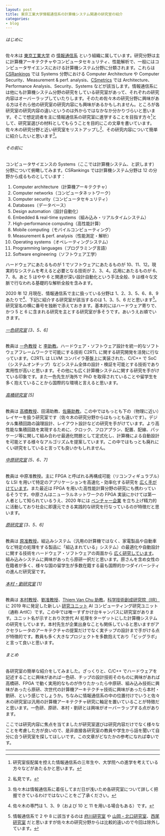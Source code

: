 ```yaml
---
layout: post
title: 東京工業大学情報通信系の計算機システム関連の研究室の紹介
categories:
- blog
---
```


###### はじめに
佐々木は [東京工業大学](https://www.titech.ac.jp/) の [情報通信系](https://educ.titech.ac.jp/ict/) という組織に属しています。研究分野は主に計算機アーキテクチャやコンピュータセキュリティ、性能解析で、一般にはコンピュータサイエンスにおける計算機システム分野に分類されます。これらは [CSRankings](http://csrankings.org/) では Systems 分野における Computer Architecture や Computer Security、Measurement & perf. analysis、[CSmetrics](http://csmetrics.org/) では Architecture、Performance Analysis、Security、Systems などが該当します。情報通信系には他にも計算機システム分野の研究をしている研究室があって、それぞれの研究内容はオーバーラップしていたりします。そのため佐々木の研究分野に興味がある方はそれら他の研究室の研究内容にも興味があるかもしれません。ところが各研究室の研究内容の違いというのは外からではなかなか分かりづらいと思います。そこで想定読者を主に情報通信系の研究室に進学することを目指す方々[^1]として、研究室選びの材料としてもらうことを目的にこの文章を書いています。佐々木の研究分野と近い研究室をリストアップし[^2]、その研究内容について簡単に紹介したいと思います[^3]。

###### その前に
コンピュータサイエンスの Systems（ここでは計算機システム、と訳します）分野について俯瞰してみます。CSRankings では計算機システム分野は 12 の分野から成るものとしています：
<ol class="blog">
  <li>Computer architecture（計算機アーキテクチャ）</li>
  <li>Computer networks（コンピュータネットワーク）</li>
  <li>Computer security（コンピュータセキュリティ）</li>
  <li>Databases（データベース）</li>
  <li>Design automation（設計自動化）</li>
  <li>Embedded & real-time systems（組み込み・リアルタイムシステム）</li>
  <li>High-performance computing（高性能計算）</li>
  <li>Mobile computing（モバイルコンピューティング）</li>
  <li>Measurement & perf. analysis（性能測定・解析）</li>
  <li>Operating systems（オペレーティングシステム）</li>
  <li>Programming languages（プログラミング言語）</li>
  <li>Software engineering（ソフトウェア工学）</li>
</ol>
ハードウェアにあたるものが 1 でソフトウェアにあたるものが 10、11、12。現実的なシステムを考えると必要となる技術が 2、3、4。応用にあたるものが 6、7、8。あと 5 はやや 6 と関連が深い設計自動化という手法全般、9 は様々な文脈で行なわれる基礎的な解析全般を含みます。

2020 年 12 月現在、情報通信系で主に扱っている分野は 1、2、3、5、6、8、9 あたりで[^4]、下記に紹介する研究室が該当するのは 1、3、5、6 だと思います[^5]。研究室名の横に番号を独断で添えておきます。基本的にはハードウェア寄りで、かつ 5 と 6 に含まれる研究を主とする研究室が多そうです。あいうえお順でいきます。

###### [一色研究室](http://www.vlsi.ict.e.titech.ac.jp/research/index-j.html) [3、5、6]
教員は [一色教授](https://www.vlsi.ict.e.titech.ac.jp/isshiki/profile-j.html) と [李助教](https://www.vlsi.ict.e.titech.ac.jp/dongju/profile.html)。ハードウェア・ソフトウェア設計を統一的なソフトウェアフレームワークで可能にする技術 C2RTL に関する研究開発を活発に行なっています。C2RTL は LLVM コンパイラ基盤上に実装された、C/C++ で SoC（システムオンチップ）などシステム全体の設計・検証を可能とする技術であり実用性が高いと思います。その他にも広く計算機システムに関する研究を手がけている印象です。また一色先生が海外で PhD を取得されていることや留学生を多く抱えていることから国際的な環境と言えると思います。
<!-- CSRankings では Design Automation や Embedded & Real-Time Systems などに含まれる研究内容が多いと思います。-->

###### [高橋研究室](http://www.eda.ce.titech.ac.jp/) [5]
教員は [高橋教授](http://www.eda.ict.e.titech.ac.jp/~atushi/profile-j.html)、田湯助教、[佐藤助教](https://sites.google.com/site/stshmp/home-ja)。この中ではもっとも下の（物理に近い）レイヤーを扱う研究室です（佐々木の研究分野からはもっとも遠いです）。デジタル集積回路の論理設計、レイアウト設計などの研究を手がけています。より高性能な集積回路を実現するために、クロック、フロアプラン、配置、配線、パッケージ等に関して組み合わせ最適化問題として定式化し、計算機による自動設計を可能とする様々なアルゴリズムを提案しています。この中ではもっとも廃れにくい研究をしていると言っても良いかもしれません。

###### [中原研究室](http://naklab.wpblog.jp/) [5、6、7]
教員は 中原准教授。主に FPGA と呼ばれる再構成可能（リコンフィギュラブル）な LSI を用いて特定のアプリケーションを高速化・効率化する研究を [広く手がけています](http://naklab.wpblog.jp/%e7%a0%94%e7%a9%b6%e5%86%85%e5%ae%b9/)。また最近は FPGA を用いた高性能計算分野の研究にも携わっているそうです。中原さんはニューラルネットワークの FPGA 実装にかけては第一人者として知られているうえ、2020 年には [ベンチャー企業](https://tokyo-ai.co.jp/) を立ち上げ精力的に活動しており社会に即還元できる実践的な研究を行なっているのが特徴だと思います。

###### [原研究室](http://www.cad.ce.titech.ac.jp/) [3、5、6]
教員は [原准教授](https://sites.google.com/site/yukoharaazumi/)。組込みシステム（汎用の計算機ではなく、家電製品や自動車など特定の処理をする製品に「組込まれている」システム）の最適化や自動設計に関する技術をハードウェア・ソフトウェアの両面から [広く研究しています](http://www.cad.ce.titech.ac.jp/index.php/about-us/our-research)。組み込みシステムに興味があったら原研一択だと思います。原さんを含め女性の在籍者が多く、様々な国の留学生が多数在籍する最も国際的かつダイバーシティの進んだ研究室です。
<!-- CSRankings では Design Automation や Embedded & Real-Time Systems などに含まれる研究内容が多いと思います。-->

###### [本村・劉研究室](http://www.artic.iir.titech.ac.jp/wp/) [1]
教員は [本村教授](http://www.artic.iir.titech.ac.jp/wp/people/prof-motomura/)、[劉准教授](http://www.artic.iir.titech.ac.jp/wp/people/prof-yu/)、[Thiem Van Chu 助教](https://sites.google.com/site/thiemcv/)。[科学技術創成研究院（IIR）](https://www.iir.titech.ac.jp/)に 2019 年に発足した新しい [研究ユニット](https://www.iir.titech.ac.jp/organization/constitution/unit/) AI コンピューティング研究ユニット（通称 ArtIC）です。この中では唯一すずかけ台キャンパスに研究室があります。ユニット名が示すとおり次世代 AI 処理をターゲットにした計算機システムの研究をしています。本村先生が企業出身なことも関係していると思いますがアクセラレータのアーキテクチャの提案だけでなく実チップの設計まで手がける点が特徴的です。教員も多く大きなプロジェクトを多数抱えており「ビッグラボ」と言って良いと思います。

###### まとめ
各研究室の簡単な紹介をしてみました。ざっくりと、C/C++ でハードウェアを記述することに興味があれば一色研、チップの設計技術そのものに興味があれば高橋研、FPGA で動く実用的なものが作りたかったら中原研、組み込み技術に興味があったら原研、次世代の計算機アーキテクチャ技術に興味があったら本村・劉研、という感じでしょうか。ちなみに情報通信系の中の位置付けでいうと佐々木の研究室は汎用の計算機アーキテクチャ研究に軸足を置いていることが特徴だと思います。一色研、原研、本村・劉研とは興味がオーバーラップする点があります。

ここでは研究内容に焦点を当てましたが研究室選びは研究内容だけでなく様々なことを考慮した方が良いので、是非直接各研究室の教員や学生から話を聞いて自分に合う研究室を探してほしいです。この文章がどなたかの参考になれば幸いです。

---

[^1]: 研究室仮配属を控えた情報通信系の三年生や、大学院への進学を考えている方々などがあたるかと思います。
[^2]: 私見です。
[^3]: 佐々木は情報通信系に着任してまだ日が浅いため各研究室について詳しく把握できているわけではないことをご了承ください。
[^4]: 佐々木の専門は 1、3、9（および 10 と 11 を用いる場合もある）です。
[^5]: 情報通信系で 2 や 8 に該当するのは [府川研究室](http://www.radio.ce.titech.ac.jp/) や [山岡・北口研究室](https://www.net.ict.e.titech.ac.jp/)、[西尾研究室](http://www.imc.cce.i.kyoto-u.ac.jp/~nishio/) だと思いますが佐々木の研究分野からは比較的遠いので今回は除外しています。
